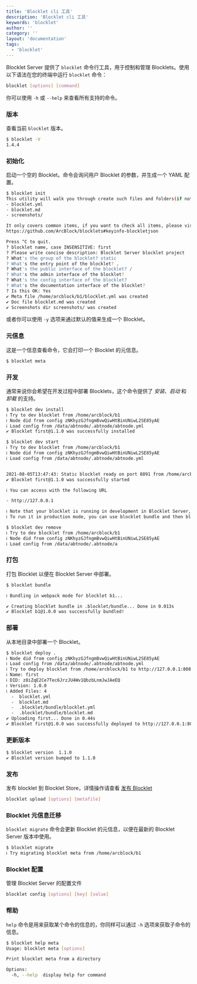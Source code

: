 ```yaml
---
title: 'Blocklet cli 工具'
description: 'Blocklet cli 工具'
keywords: 'blocklet'
author: ''
category: ''
layout: 'documentation'
tags:
  - 'blocklet'
---
```


Blocklet Server 提供了 `blocklet` 命令行工具，用于控制和管理 Blocklets。使用以下语法在您的终端中运行 `blocklet` 命令：

```bash
blocklet [options] [command]
```

你可以使用 `-h` 或 `--help` 来查看所有支持的命令。

### 版本

查看当前 `blocklet` 版本。

```bash
$ blocklet -V
1.4.4
```

### 初始化

启动一个空的 Blocklet。命令会询问用户 Blocklet 的参数，并生成一个 YAML 配置。

```bash
$ blocklet init
This utility will walk you through create such files and folders(if not exists):
- blocklet.yml
- blocklet.md
- screenshots/

It only covers common items, if you want to check all items, please visit:
https://github.com/ArcBlock/blocklets#keyinfo-blockletjson

Press ^C to quit.
? blocklet name, case INSENSITIVE: first
? Please write concise description: Blocklet Server blocklet project
? What's the group of the blocklet? static
? What's the entry point of the blocklet? .
? What's the public interface of the blocklet? /
? What's the admin interface of the blocklet?
? What's the config interface of the blocklet?
? What's the documentation interface of the blocklet?
? Is this OK: Yes
✔ Meta file /home/arcblock/b1/blocklet.yml was created
✔ Doc file blocklet.md was created
✔ Screenshots dir screenshots/ was created
```

或者你可以使用 `-y` 选项来通过默认的值来生成一个 Blocklet。

### 元信息

这是一个信息查看命令，它会打印一个 Blocklet 的元信息。

```bash
$ blocklet meta
```

### 开发

通常来说你会希望在开发过程中部署 Blocklets，这个命令提供了 _安装_、_启动_ 和 _卸载_ 的支持。

```bash
$ blocklet dev install
ℹ Try to dev blocklet from /home/arcblock/b1
ℹ Node did from config zNKhyzGJfngmBvwQiwHtBinUNiwL2SE85yAE
ℹ Load config from /data/abtnode/.abtnode/abtnode.yml
✔ Blocklet first@1.1.0 was successfully installed
```

```bash
$ blocklet dev start
ℹ Try to dev blocklet from /home/arcblock/b1
ℹ Node did from config zNKhyzGJfngmBvwQiwHtBinUNiwL2SE85yAE
ℹ Load config from /data/abtnode/.abtnode/abtnode.yml


2021-08-05T13:47:43: Static blocklet ready on port 8091 from /home/arcblock/b1
✔ Blocklet first@1.1.0 was successfully started

ℹ You can access with the following URL

- http://127.0.0.1

ℹ Note that your blocklet is running in development in Blocklet Server,
ℹ To run it in production mode, you can use blocklet bundle and then blocklet deploy.
```

```bash
$ blocklet dev remove
ℹ Try to dev blocklet from /home/arcblock/b1
ℹ Node did from config zNKhyzGJfngmBvwQiwHtBinUNiwL2SE85yAE
ℹ Load config from /data/abtnode/.abtnode/a
```

### 打包

打包 Blocklet 以便在 Blocklet Server 中部署。

```bash
$ blocklet bundle

ℹ Bundling in webpack mode for blocklet b1...

✔ Creating blocklet bundle in .blocklet/bundle... Done in 0.013s
✔ Blocklet b1@1.0.0 was successfully bundled!
```

### 部署

从本地目录中部署一个 Blocklet。

```bash
$ blocklet deploy .
ℹ Node did from config zNKhyzGJfngmBvwQiwHtBinUNiwL2SE85yAE
ℹ Load config from /data/abtnode/.abtnode/abtnode.yml
ℹ Try to deploy blocklet from /home/arcblock/b1 to http://127.0.0.1:8089
ℹ Name: first
ℹ DID: z8iZqE2Ce7Tec6JrzJU4Wv1QbzbLnmJwJAeEQ
ℹ Version: 1.0.0
ℹ Added Files: 4
  -  blocklet.yml
  -  blocklet.md
  -  .blocklet/bundle/blocklet.yml
  -  .blocklet/bundle/blocklet.md
✔ Uploading first... Done in 0.44s
✔ Blocklet first@1.0.0 was successfully deployed to http://127.0.0.1:8089
```

### 更新版本

```bash
$ blocklet version  1.1.0
✔ Blocklet version bumped to 1.1.0
```

### 发布

发布 blocklet 到 Blocklet Store，详情操作请查看 [发布 Blocklet](../publish-blocklets)

```bash
blocklet upload [options] [metafile]
```

### Blocklet 元信息迁移

`blocklet migrate` 命令会更新 Blocklet 的元信息，以便在最新的 Blocklet Server 版本中使用。

```bash
$ blocklet migrate
ℹ Try migrating blocklet meta from /home/arcblock/b1
```

### Blocklet 配置

管理 Blocklet Server 的配置文件

```bash
blocklet config [options] [key] [value]
```

### 帮助

`help` 命令是用来获取某个命令的信息的，你同样可以通过 `-h` 选项来获取子命令的信息。

```bash
$ blocklet help meta
Usage: blocklet meta [options]

Print blocklet meta from a directory

Options:
  -h, --help  display help for command
```
